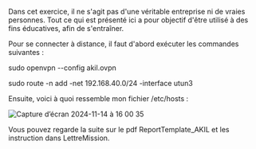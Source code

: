 Dans cet exercice, il ne s'agit pas d'une véritable entreprise ni de vraies personnes. Tout ce qui est présenté ici a pour objectif d'être utilisé à des fins éducatives, afin de s'entraîner.


Pour se connecter à distance, il faut d'abord exécuter les commandes suivantes :

sudo openvpn --config akil.ovpn

sudo route -n add -net 192.168.40.0/24 -interface utun3


Ensuite, voici à quoi ressemble mon fichier /etc/hosts :

![Capture d’écran 2024-11-14 à 16 00 35](https://github.com/user-attachments/assets/09392315-4757-494f-98ab-cc74ef0e38c4)

Vous pouvez regarde la suite sur le pdf ReportTemplate_AKIL et les instruction dans LettreMission.

